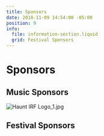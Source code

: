 ```yaml
---
title: Sponsors
date: 2018-11-09 14:54:00 -05:00
position: 9
info:
  file: information-section.liquid
  grid: Festival Sponsors
---
```


# Sponsors
## Music Sponsors
![Haunt IRF Logo_1.jpg](/uploads/Haunt%20IRF%20Logo_1.jpg)

## Festival Sponsors